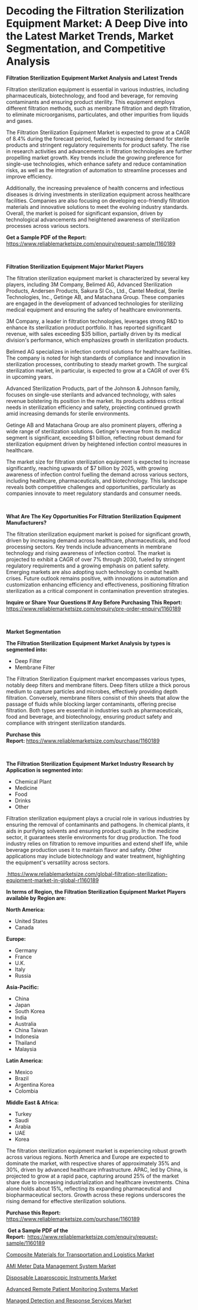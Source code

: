 <p><h1>Decoding the Filtration Sterilization Equipment Market: A Deep Dive into the Latest Market Trends, Market Segmentation, and Competitive Analysis</h1></p><p><strong>Filtration Sterilization Equipment Market Analysis and Latest Trends</strong></p>
<p><p>Filtration sterilization equipment is essential in various industries, including pharmaceuticals, biotechnology, and food and beverage, for removing contaminants and ensuring product sterility. This equipment employs different filtration methods, such as membrane filtration and depth filtration, to eliminate microorganisms, particulates, and other impurities from liquids and gases.</p><p>The Filtration Sterilization Equipment Market is expected to grow at a CAGR of 8.4% during the forecast period, fueled by increasing demand for sterile products and stringent regulatory requirements for product safety. The rise in research activities and advancements in filtration technologies are further propelling market growth. Key trends include the growing preference for single-use technologies, which enhance safety and reduce contamination risks, as well as the integration of automation to streamline processes and improve efficiency.</p><p>Additionally, the increasing prevalence of health concerns and infectious diseases is driving investments in sterilization equipment across healthcare facilities. Companies are also focusing on developing eco-friendly filtration materials and innovative solutions to meet the evolving industry standards. Overall, the market is poised for significant expansion, driven by technological advancements and heightened awareness of sterilization processes across various sectors.</p></p>
<p><strong>Get a Sample PDF of the Report:&nbsp;</strong> <a href="https://www.reliablemarketsize.com/enquiry/request-sample/1160189?utm_campaign=1133&utm_medium=2&utm_source=Github&utm_content=ia&utm_term=05122024&utm_id=filtration-sterilization-equipment">https://www.reliablemarketsize.com/enquiry/request-sample/1160189</a></p>
<p>&nbsp;</p>
<p><strong>Filtration Sterilization Equipment Major Market Players</strong></p>
<p><p>The filtration sterilization equipment market is characterized by several key players, including 3M Company, Belimed AG, Advanced Sterilization Products, Andersen Products, Sakura SI Co., Ltd., Cantel Medical, Sterile Technologies, Inc., Getinge AB, and Matachana Group. These companies are engaged in the development of advanced technologies for sterilizing medical equipment and ensuring the safety of healthcare environments.</p><p>3M Company, a leader in filtration technologies, leverages strong R&D to enhance its sterilization product portfolio. It has reported significant revenue, with sales exceeding $35 billion, partially driven by its medical division's performance, which emphasizes growth in sterilization products.</p><p>Belimed AG specializes in infection control solutions for healthcare facilities. The company is noted for high standards of compliance and innovation in sterilization processes, contributing to steady market growth. The surgical sterilization market, in particular, is expected to grow at a CAGR of over 6% in upcoming years.</p><p>Advanced Sterilization Products, part of the Johnson & Johnson family, focuses on single-use sterilants and advanced technology, with sales revenue bolstering its position in the market. Its products address critical needs in sterilization efficiency and safety, projecting continued growth amid increasing demands for sterile environments.</p><p>Getinge AB and Matachana Group are also prominent players, offering a wide range of sterilization solutions. Getinge's revenue from its medical segment is significant, exceeding $1 billion, reflecting robust demand for sterilization equipment driven by heightened infection control measures in healthcare.</p><p>The market size for filtration sterilization equipment is expected to increase significantly, reaching upwards of $7 billion by 2025, with growing awareness of infection control fuelling the demand across various sectors, including healthcare, pharmaceuticals, and biotechnology. This landscape reveals both competitive challenges and opportunities, particularly as companies innovate to meet regulatory standards and consumer needs.</p></p>
<p>&nbsp;</p>
<p><strong>What Are The Key Opportunities For Filtration Sterilization Equipment Manufacturers?</strong></p>
<p><p>The filtration sterilization equipment market is poised for significant growth, driven by increasing demand across healthcare, pharmaceuticals, and food processing sectors. Key trends include advancements in membrane technology and rising awareness of infection control. The market is projected to exhibit a CAGR of over 7% through 2030, fueled by stringent regulatory requirements and a growing emphasis on patient safety. Emerging markets are also adopting such technology to combat health crises. Future outlook remains positive, with innovations in automation and customization enhancing efficiency and effectiveness, positioning filtration sterilization as a critical component in contamination prevention strategies.</p></p>
<p><strong>Inquire or Share Your Questions If Any Before Purchasing This Report:</strong> <a href="https://www.reliablemarketsize.com/enquiry/pre-order-enquiry/1160189?utm_campaign=1133&utm_medium=2&utm_source=Github&utm_content=ia&utm_term=05122024&utm_id=filtration-sterilization-equipment">https://www.reliablemarketsize.com/enquiry/pre-order-enquiry/1160189</a></p>
<p>&nbsp;</p>
<p><strong>Market Segmentation</strong></p>
<p><strong>The Filtration Sterilization Equipment Market Analysis by types is segmented into:</strong></p>
<p><ul><li>Deep Filter</li><li>Membrane Filter</li></ul></p>
<p><p>The Filtration Sterilization Equipment market encompasses various types, notably deep filters and membrane filters. Deep filters utilize a thick porous medium to capture particles and microbes, effectively providing depth filtration. Conversely, membrane filters consist of thin sheets that allow the passage of fluids while blocking larger contaminants, offering precise filtration. Both types are essential in industries such as pharmaceuticals, food and beverage, and biotechnology, ensuring product safety and compliance with stringent sterilization standards.</p></p>
<p><strong>Purchase this Report:&nbsp;</strong><a href="https://www.reliablemarketsize.com/purchase/1160189?utm_campaign=1133&utm_medium=2&utm_source=Github&utm_content=ia&utm_term=05122024&utm_id=filtration-sterilization-equipment">https://www.reliablemarketsize.com/purchase/1160189</a></p>
<p>&nbsp;</p>
<p><strong>The Filtration Sterilization Equipment Market Industry Research by Application is segmented into:</strong></p>
<p><ul><li>Chemical Plant</li><li>Medicine</li><li>Food</li><li>Drinks</li><li>Other</li></ul></p>
<p><p>Filtration sterilization equipment plays a crucial role in various industries by ensuring the removal of contaminants and pathogens. In chemical plants, it aids in purifying solvents and ensuring product quality. In the medicine sector, it guarantees sterile environments for drug production. The food industry relies on filtration to remove impurities and extend shelf life, while beverage production uses it to maintain flavor and safety. Other applications may include biotechnology and water treatment, highlighting the equipment's versatility across sectors.</p></p>
<p><a href="https://www.reliablemarketsize.com/global-filtration-sterilization-equipment-market-in-global-r1160189?utm_campaign=1133&utm_medium=2&utm_source=Github&utm_content=ia&utm_term=05122024&utm_id=filtration-sterilization-equipment">&nbsp;https://www.reliablemarketsize.com/global-filtration-sterilization-equipment-market-in-global-r1160189</a></p>
<p><strong>In terms of Region, the Filtration Sterilization Equipment Market Players available by Region are:</strong></p>
<p>
    <p> <strong> North America: </strong>
        <ul>
            <li>United States</li>
            <li>Canada</li>
        </ul>
        </p> 
    <p> <strong> Europe: </strong>
        <ul>
            <li>Germany</li>
            <li>France</li>
            <li>U.K.</li>
            <li>Italy</li>
            <li>Russia</li>
        </ul>
        </p> 
    <p> <strong> Asia-Pacific: </strong>
        <ul>
            <li>China</li>
            <li>Japan</li>
            <li>South Korea</li>
            <li>India</li>
            <li>Australia</li>
            <li>China Taiwan</li>
            <li>Indonesia</li>
            <li>Thailand</li>
            <li>Malaysia</li>
        </ul>
        </p> 
    <p> <strong> Latin America: </strong>
        <ul>
            <li>Mexico</li>
            <li>Brazil</li>
            <li>Argentina Korea</li>
            <li>Colombia</li>
        </ul>
        </p> 
    <p> <strong> Middle East & Africa: </strong>
        <ul>
            <li>Turkey</li>
            <li>Saudi</li>
            <li>Arabia</li>
            <li>UAE</li>
            <li>Korea</li>
        </ul>
    </p>
    </p>
<p><p>The filtration sterilization equipment market is experiencing robust growth across various regions. North America and Europe are expected to dominate the market, with respective shares of approximately 35% and 30%, driven by advanced healthcare infrastructure. APAC, led by China, is projected to grow at a rapid pace, capturing around 25% of the market share due to increasing industrialization and healthcare investments. China alone holds about 15%, reflecting its expanding pharmaceutical and biopharmaceutical sectors. Growth across these regions underscores the rising demand for effective sterilization solutions.</p></p>
<p><strong>Purchase this Report: </strong><a href="https://www.reliablemarketsize.com/purchase/1160189?utm_campaign=1133&utm_medium=2&utm_source=Github&utm_content=ia&utm_term=05122024&utm_id=filtration-sterilization-equipment">https://www.reliablemarketsize.com/purchase/1160189</a></p>
<p>&nbsp;<strong>Get a Sample PDF of the Report:&nbsp;&nbsp;</strong><a href="https://www.reliablemarketsize.com/enquiry/request-sample/1160189?utm_campaign=1133&utm_medium=2&utm_source=Github&utm_content=ia&utm_term=05122024&utm_id=filtration-sterilization-equipment">https://www.reliablemarketsize.com/enquiry/request-sample/1160189</a></p>
<p><strong></strong></p>
<p><p><a href="https://issuu.com/reportprime-2/docs/composite-materials-for-transportation-and-logisti?utm_campaign=1133&utm_medium=2&utm_source=Github&utm_content=ia&utm_term=05122024&utm_id=filtration-sterilization-equipment">Composite Materials for Transportation and Logistics Market</a></p><p><a href="https://issuu.com/reportprime-2/docs/ami-meter-data-management-system-market-size-2030.?utm_campaign=1133&utm_medium=2&utm_source=Github&utm_content=ia&utm_term=05122024&utm_id=filtration-sterilization-equipment">AMI Meter Data Management System Market</a></p><p><a href="https://www.linkedin.com/pulse/disposable-laparoscopic-instruments-market-research-report-aijxc?utm_campaign=1133&utm_medium=2&utm_source=Github&utm_content=ia&utm_term=05122024&utm_id=filtration-sterilization-equipment">Disposable Laparoscopic Instruments Market</a></p><p><a href="https://www.linkedin.com/pulse/advanced-remote-patient-monitoring-systems-market-outlook-from-y1kjc?utm_campaign=1133&utm_medium=2&utm_source=Github&utm_content=ia&utm_term=05122024&utm_id=filtration-sterilization-equipment">Advanced Remote Patient Monitoring Systems Market</a></p><p><a href="https://www.linkedin.com/pulse/compreh-proposis-fbaif?utm_campaign=1133&utm_medium=2&utm_source=Github&utm_content=ia&utm_term=05122024&utm_id=filtration-sterilization-equipment">Managed Detection and Response Services Market</a></p></p>